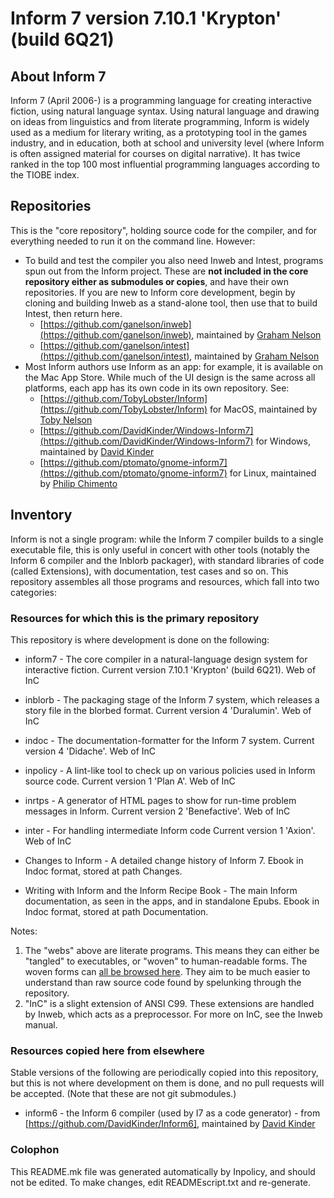 # Inform 7 version 7.10.1 'Krypton' (build 6Q21)

## About Inform 7

Inform 7 (April 2006-) is a programming language for creating interactive
fiction, using natural language syntax. Using natural language and drawing on
ideas from linguistics and from literate programming, Inform is widely
used as a medium for literary writing, as a prototyping tool in the games
industry, and in education, both at school and university level (where
Inform is often assigned material for courses on digital narrative).
It has twice ranked in the top 100 most influential programming languages
according to the TIOBE index.

## Repositories

This is the "core repository", holding source code for the compiler, and
for everything needed to run it on the command line. However:

* To build and test the compiler you also need Inweb and Intest, programs
spun out from the Inform project. These are __not included in the core
repository either as submodules or copies__, and have their own repositories.
If you are new to Inform core development, begin by cloning and building Inweb
as a stand-alone tool, then use that to build Intest, then return here.
	* [https://github.com/ganelson/inweb](https://github.com/ganelson/inweb), maintained by [Graham Nelson](https://github.com/ganelson)
	* [https://github.com/ganelson/intest](https://github.com/ganelson/intest), maintained by [Graham Nelson](https://github.com/ganelson)
* Most Inform authors use Inform as an app: for example, it is available
on the Mac App Store. While much of the UI design is the same across all
platforms, each app has its own code in its own repository. See:
	* [https://github.com/TobyLobster/Inform](https://github.com/TobyLobster/Inform) for MacOS, maintained by [Toby Nelson](https://github.com/TobyLobster)
	* [https://github.com/DavidKinder/Windows-Inform7](https://github.com/DavidKinder/Windows-Inform7) for Windows, maintained by [David Kinder](https://github.com/DavidKinder)
	* [https://github.com/ptomato/gnome-inform7](https://github.com/ptomato/gnome-inform7) for Linux, maintained by [Philip Chimento](https://github.com/ptomato)

## Inventory

Inform is not a single program: while the Inform 7 compiler builds to a single
executable file, this is only useful in concert with other tools (notably the
Inform 6 compiler and the Inblorb packager), with standard libraries of code
(called Extensions), with documentation, test cases and so on. This repository
assembles all those programs and resources, which fall into two categories:

### Resources for which this is the primary repository

This repository is where development is done on the following:

* inform7 - The core compiler in a natural-language design system for interactive fiction. Current version 7.10.1 'Krypton' (build 6Q21). Web of InC

* inblorb - The packaging stage of the Inform 7 system, which releases a story file in the blorbed format. Current version 4 'Duralumin'. Web of InC

* indoc - The documentation-formatter for the Inform 7 system. Current version 4 'Didache'. Web of InC

* inpolicy - A lint-like tool to check up on various policies used in Inform source code. Current version 1 'Plan A'. Web of InC

* inrtps - A generator of HTML pages to show for run-time problem messages in Inform. Current version 2 'Benefactive'. Web of InC

* inter - For handling intermediate Inform code Current version 1 'Axion'. Web of InC

* Changes to Inform - A detailed change history of Inform 7. Ebook in Indoc format, stored at path Changes.

* Writing with Inform and the Inform Recipe Book - The main Inform documentation, as seen in the apps, and in standalone Epubs. Ebook in Indoc format, stored at path Documentation.


Notes:

1. The "webs" above are literate programs. This means they can either be
"tangled" to executables, or "woven" to human-readable forms. The woven
forms can [all be browsed here](docs/webs.html). They aim to be much easier
to understand than raw source code found by spelunking through the repository.
2. "InC" is a slight extension of ANSI C99. These extensions are handled by
Inweb, which acts as a preprocessor. For more on InC, see the Inweb manual.

### Resources copied here from elsewhere

Stable versions of the following are periodically copied into this repository,
but this is not where development on them is done, and no pull requests will
be accepted. (Note that these are not git submodules.)

* inform6 - the Inform 6 compiler (used by I7 as a code generator) - from [https://github.com/DavidKinder/Inform6], maintained by [David Kinder](https://github.com/DavidKinder)


### Colophon

This README.mk file was generated automatically by Inpolicy, and should not
be edited. To make changes, edit READMEscript.txt and re-generate.

